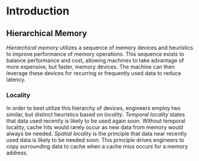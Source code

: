 # Introduction

## Hierarchical Memory

_Hierarchical memory_ utilizes a sequence of memory devices and heuristics to
improve performance of memory operations. This sequence exists to balance
performance and cost, allowing machines to take advantage of more expensive,
but faster, memory devices. The machine can then leverage these devices for
recurring or frequently used data to reduce latency.

### Locality

In order to best utilize this hierarchy of devices, engineers employ two
similar, but distinct heuristics based on _locality_. _Temporal locality_
states that data used recently is likely to be used again soon. Without
temporal locality, cache hits would rarely occur as new data from memory would
always be needed. _Spatial locality_ is the principle that data near recently
used data is likely to be needed soon. This principle drives engineers to copy
surrounding data to cache when a cache miss occurs for a memory address.

